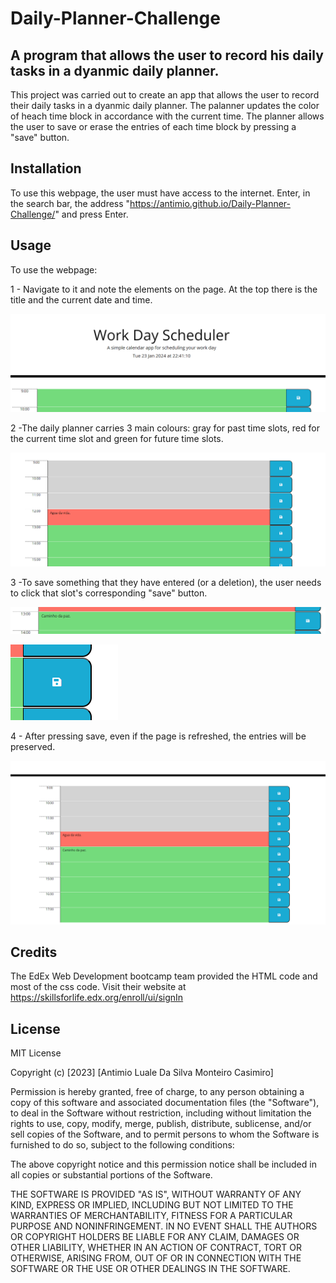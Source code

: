 # Daily-Planner-Challenge

## A program that allows the user to record his daily tasks in a dyanmic daily planner.

This project was carried out to create an app that allows the user to record their daily tasks in a dyanmic daily planner. The palanner updates the color of heach time block in accordance with the current time. The planner allows the user to save or erase the entries of each time block by pressing a "save" button.


## Installation

To use this webpage, the user must have access to the internet. Enter, in the search bar, the address "https://antimio.github.io/Daily-Planner-Challenge/" and press Enter.

## Usage

To use the webpage:

1 - Navigate to it and note the elements on the page. At the top there is the title and the current date and time.

![Image of the title of the main web page, where the current date and time are also shown.](images/1.png)

2 -The daily planner carries 3 main colours: gray for past time slots, red for the current time slot and green for future time slots.

![Image of the central section of the planner, enphasising 3 different colours: gray, red, and green. ](images/2.png)

3 -To save something that they have entered (or a deletion), the user needs to click that slot's corresponding "save" button.

![Image of an entry to a timeslot](images/3.1.png)

![Image of a blue save button](images/3.png)

4 - After pressing save, even if the page is refreshed, the entries will be preserved.

![Image of a refreshed page](images/4.png)




## Credits

The EdEx Web Development bootcamp team provided the HTML code and most of the css code. Visit their website at https://skillsforlife.edx.org/enroll/ui/signIn


## License

MIT License

Copyright (c) [2023] [Antimio Luale Da Silva Monteiro Casimiro]

Permission is hereby granted, free of charge, to any person obtaining a copy
of this software and associated documentation files (the "Software"), to deal
in the Software without restriction, including without limitation the rights
to use, copy, modify, merge, publish, distribute, sublicense, and/or sell
copies of the Software, and to permit persons to whom the Software is
furnished to do so, subject to the following conditions:

The above copyright notice and this permission notice shall be included in all
copies or substantial portions of the Software.

THE SOFTWARE IS PROVIDED "AS IS", WITHOUT WARRANTY OF ANY KIND, EXPRESS OR
IMPLIED, INCLUDING BUT NOT LIMITED TO THE WARRANTIES OF MERCHANTABILITY,
FITNESS FOR A PARTICULAR PURPOSE AND NONINFRINGEMENT. IN NO EVENT SHALL THE
AUTHORS OR COPYRIGHT HOLDERS BE LIABLE FOR ANY CLAIM, DAMAGES OR OTHER
LIABILITY, WHETHER IN AN ACTION OF CONTRACT, TORT OR OTHERWISE, ARISING FROM,
OUT OF OR IN CONNECTION WITH THE SOFTWARE OR THE USE OR OTHER DEALINGS IN THE
SOFTWARE.

